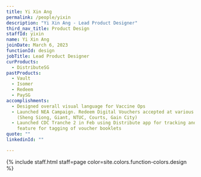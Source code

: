 ```yaml
---
title: Yi Xin Ang
permalink: /people/yixin
description: "Yi Xin Ang - Lead Product Designer"
third_nav_title: Product Design
staffId: yixin
name: Yi Xin Ang
joinDate: March 6, 2023
functionId: design
jobTitle: Lead Product Designer
curProducts:
  - DistributeSG
pastProducts:
  - Vault
  - Isomer
  - Redeem
  - PaySG
accomplishments:
  - Designed overall visual language for Vaccine Ops
  - Launched NEA Campaign. Redeem Digital Vouchers accepted at various retailers
    (Sheng Siong, Giant, NTUC, Courts, Gain City)
  - Launched CDC Tranche 2 in Feb using Distribute app for tracking and new
    feature for tagging of voucher booklets
quote: ""
linkedinId: ""

---
```


{% include staff.html staff=page color=site.colors.function-colors.design %}

